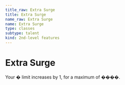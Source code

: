 ```yaml
---
title_raw: Extra Surge
title: Extra Surge
name_raw: Extra Surge
name: Extra Surge
type: classes
subtype: talent
kind: 2nd-level features
---
```


# Extra Surge

Your � limit increases by 1, for a maximum of ����.
